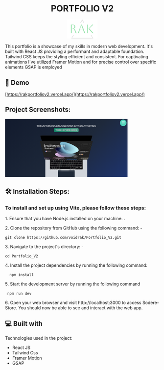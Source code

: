 <h1 align="center" id="title">PORTFOLIO V2</h1>

<p align="center"><img src="public/rak-logo.png " alt="project-image" width="100"></p>

<p id="description">This portfolio is a showcase of my skills in modern web development. It's built with React JS providing a performant and adaptable foundation. Tailwind CSS keeps the styling efficient and consistent. For captivating animations I've utilized Framer Motion and for precise control over specific elements GSAP is employed</p>

<h2>🚀 Demo</h2>

[https://rakportfoliov2.vercel.app/](https://rakportfoliov2.vercel.app/)

<h2>Project Screenshots:</h2>

<img src="public/Portofolio_V3_Scrrenshot.png " alt="project-screenshot" width="400" >

<h2>🛠️ Installation Steps:</h2>
<h3>To install and set up  using Vite, please follow these steps:</h3>
<p>1. Ensure that you have Node.js installed on your machine.   .</p>

<p>2. Clone the  repository from GitHub using the following command: -</p>

```
git clone https://github.com/voidrak/Portfolio_V2.git
```

<p>3. Navigate to the project's directory: -</p>

```
cd Portfolio_V2
```

<p>4. Install the project dependencies by running the following command:</p>

```
  npm install
```

<p>5. Start the development server by running the following command</p>

```
 npm run dev
```

<p>6. Open your web browser and visit http://localhost:3000 to access Sodere-Store. You should now be able to see and interact with the web app.</p>

<h2>💻 Built with</h2>

Technologies used in the project:

- React JS
- Tailwind Css
- Framer Motion
- GSAP
